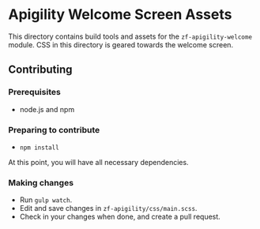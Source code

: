 Apigility Welcome Screen Assets
===============================

This directory contains build tools and assets for the `zf-apigility-welcome` module.
CSS in this directory is geared towards the welcome screen.

Contributing
------------

### Prerequisites

- node.js and npm

### Preparing to contribute

- `npm install`

At this point, you will have all necessary dependencies. 

### Making changes

- Run `gulp watch`.
- Edit and save changes in `zf-apigility/css/main.scss`.
- Check in your changes when done, and create a pull request.
